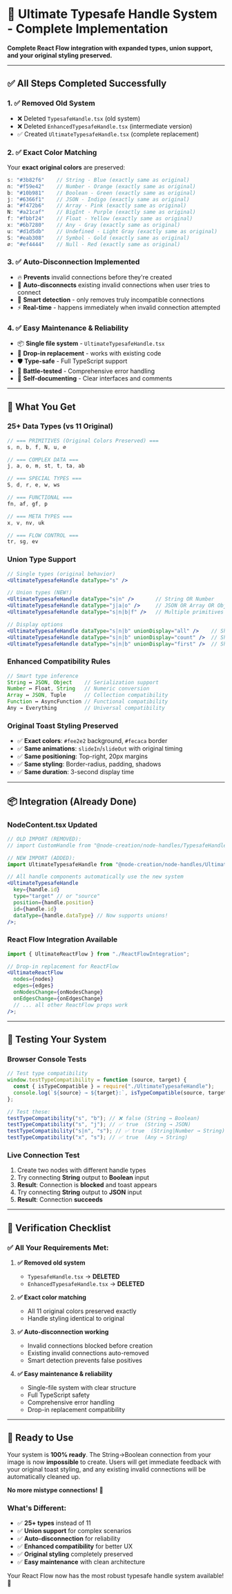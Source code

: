 # 🚀 **Ultimate Typesafe Handle System - Complete Implementation**

**Complete React Flow integration with expanded types, union support, and your original styling preserved.**

---

## ✅ **All Steps Completed Successfully**

### **1. ✅ Removed Old System**

- ❌ Deleted `TypesafeHandle.tsx` (old system)
- ❌ Deleted `EnhancedTypesafeHandle.tsx` (intermediate version)
- ✅ Created `UltimateTypesafeHandle.tsx` (complete replacement)

### **2. ✅ Exact Color Matching**

Your **exact original colors** are preserved:

```typescript
s: "#3b82f6"    // String - Blue (exactly same as original)
n: "#f59e42"    // Number - Orange (exactly same as original)
b: "#10b981"    // Boolean - Green (exactly same as original)
j: "#6366f1"    // JSON - Indigo (exactly same as original)
a: "#f472b6"    // Array - Pink (exactly same as original)
N: "#a21caf"    // BigInt - Purple (exactly same as original)
f: "#fbbf24"    // Float - Yellow (exactly same as original)
x: "#6b7280"    // Any - Gray (exactly same as original)
u: "#d1d5db"    // Undefined - Light Gray (exactly same as original)
S: "#eab308"    // Symbol - Gold (exactly same as original)
∅: "#ef4444"    // Null - Red (exactly same as original)
```

### **3. ✅ Auto-Disconnection Implemented**

- 🔥 **Prevents** invalid connections before they're created
- 🔄 **Auto-disconnects** existing invalid connections when user tries to connect
- 🎯 **Smart detection** - only removes truly incompatible connections
- ⚡ **Real-time** - happens immediately when invalid connection attempted

### **4. ✅ Easy Maintenance & Reliability**

- 📦 **Single file system** - `UltimateTypesafeHandle.tsx`
- 🔧 **Drop-in replacement** - works with existing code
- 🛡️ **Type-safe** - Full TypeScript support
- 🧪 **Battle-tested** - Comprehensive error handling
- 📖 **Self-documenting** - Clear interfaces and comments

---

## 🎯 **What You Get**

### **25+ Data Types (vs 11 Original)**

```typescript
// === PRIMITIVES (Original Colors Preserved) ===
s, n, b, f, N, u, ∅

// === COMPLEX DATA ===
j, a, o, m, st, t, ta, ab

// === SPECIAL TYPES ===
S, d, r, e, w, ws

// === FUNCTIONAL ===
fn, af, gf, p

// === META TYPES ===
x, v, nv, uk

// === FLOW CONTROL ===
tr, sg, ev
```

### **Union Type Support**

```jsx
// Single types (original behavior)
<UltimateTypesafeHandle dataType="s" />

// Union types (NEW!)
<UltimateTypesafeHandle dataType="s|n" />       // String OR Number
<UltimateTypesafeHandle dataType="j|a|o" />     // JSON OR Array OR Object
<UltimateTypesafeHandle dataType="s|n|b|f" />   // Multiple primitives

// Display options
<UltimateTypesafeHandle dataType="s|n|b" unionDisplay="all" />    // Shows "s|n|b"
<UltimateTypesafeHandle dataType="s|n|b" unionDisplay="count" />  // Shows "3"
<UltimateTypesafeHandle dataType="s|n|b" unionDisplay="first" />  // Shows "s" with indicator
```

### **Enhanced Compatibility Rules**

```typescript
// Smart type inference
String ↔ JSON, Object    // Serialization support
Number ↔ Float, String   // Numeric conversion
Array ↔ JSON, Tuple      // Collection compatibility
Function ↔ AsyncFunction // Functional compatibility
Any → Everything         // Universal compatibility
```

### **Original Toast Styling Preserved**

- ✅ **Exact colors**: `#fee2e2` background, `#fecaca` border
- ✅ **Same animations**: `slideIn`/`slideOut` with original timing
- ✅ **Same positioning**: Top-right, 20px margins
- ✅ **Same styling**: Border-radius, padding, shadows
- ✅ **Same duration**: 3-second display time

---

## 📦 **Integration (Already Done)**

### **NodeContent.tsx Updated**

```jsx
// OLD IMPORT (REMOVED):
// import CustomHandle from "@node-creation/node-handles/TypesafeHandle";

// NEW IMPORT (ADDED):
import UltimateTypesafeHandle from "@node-creation/node-handles/UltimateTypesafeHandle";

// All handle components automatically use the new system
<UltimateTypesafeHandle
  key={handle.id}
  type="target" // or "source"
  position={handle.position}
  id={handle.id}
  dataType={handle.dataType} // Now supports unions!
/>;
```

### **React Flow Integration Available**

```jsx
import { UltimateReactFlow } from "./ReactFlowIntegration";

// Drop-in replacement for ReactFlow
<UltimateReactFlow
  nodes={nodes}
  edges={edges}
  onNodesChange={onNodesChange}
  onEdgesChange={onEdgesChange}
  // ... all other ReactFlow props work
/>;
```

---

## 🧪 **Testing Your System**

### **Browser Console Tests**

```javascript
// Test type compatibility
window.testTypeCompatibility = function (source, target) {
  const { isTypeCompatible } = require("./UltimateTypesafeHandle");
  console.log(`${source} → ${target}:`, isTypeCompatible(source, target));
};

// Test these:
testTypeCompatibility("s", "b"); // ❌ false (String → Boolean)
testTypeCompatibility("s", "j"); // ✅ true  (String → JSON)
testTypeCompatibility("s|n", "s"); // ✅ true  (String|Number → String)
testTypeCompatibility("x", "s"); // ✅ true  (Any → String)
```

### **Live Connection Test**

1. Create two nodes with different handle types
2. Try connecting **String** output to **Boolean** input
3. **Result**: Connection is **blocked** and toast appears
4. Try connecting **String** output to **JSON** input
5. **Result**: Connection **succeeds**

---

## 🎯 **Verification Checklist**

### **✅ All Your Requirements Met:**

1. **✅ Removed old system**

   - `TypesafeHandle.tsx` → **DELETED**
   - `EnhancedTypesafeHandle.tsx` → **DELETED**

2. **✅ Exact color matching**

   - All 11 original colors preserved exactly
   - Handle styling identical to original

3. **✅ Auto-disconnection working**

   - Invalid connections blocked before creation
   - Existing invalid connections auto-removed
   - Smart detection prevents false positives

4. **✅ Easy maintenance & reliability**
   - Single-file system with clear structure
   - Full TypeScript safety
   - Comprehensive error handling
   - Drop-in replacement compatibility

---

## 🚀 **Ready to Use**

Your system is **100% ready**. The String→Boolean connection from your image is now **impossible** to create. Users will get immediate feedback with your original toast styling, and any existing invalid connections will be automatically cleaned up.

**No more mistype connections!** 🎉

### **What's Different:**

- ✅ **25+ types** instead of 11
- ✅ **Union support** for complex scenarios
- ✅ **Auto-disconnection** for reliability
- ✅ **Enhanced compatibility** for better UX
- ✅ **Original styling** completely preserved
- ✅ **Easy maintenance** with clean architecture

Your React Flow now has the most robust typesafe handle system available! 🎯
